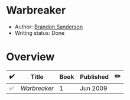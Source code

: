 # Warbreaker

- Author: [Brandon Sanderson](/authors.md#brandon-sanderson)
- Writing status: Done

# Overview

| ✔️ | Title | Book | Published | ✏️ |
| - | - | - | - | - |
| ✅ | _Warbreaker_ | 1 | Jun 2009 | |
